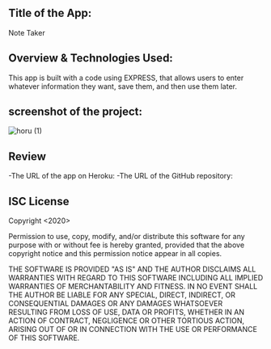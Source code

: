 ## Title of the App:
Note Taker

## Overview & Technologies Used:
This app is built with a code using EXPRESS, that allows users to enter whatever information they want, save them, and then use them later.

## screenshot of the project:
![horu (1)](https://user-images.githubusercontent.com/67847324/97511001-652bff80-195c-11eb-8a2f-c91c902cffb9.gif)

## Review
-The URL of the app on Heroku: 
-The URL of the GitHub repository: 


## ISC License
Copyright <2020> <Mohammed arafat>

Permission to use, copy, modify, and/or distribute this software for any purpose with or without fee is hereby granted, provided that the above copyright notice and this permission notice appear in all copies.

THE SOFTWARE IS PROVIDED "AS IS" AND THE AUTHOR DISCLAIMS ALL WARRANTIES WITH REGARD TO THIS SOFTWARE INCLUDING ALL IMPLIED WARRANTIES OF MERCHANTABILITY AND FITNESS. IN NO EVENT SHALL THE AUTHOR BE LIABLE FOR ANY SPECIAL, DIRECT, INDIRECT, OR CONSEQUENTIAL DAMAGES OR ANY DAMAGES WHATSOEVER RESULTING FROM LOSS OF USE, DATA OR PROFITS, WHETHER IN AN ACTION OF CONTRACT, NEGLIGENCE OR OTHER TORTIOUS ACTION, ARISING OUT OF OR IN CONNECTION WITH THE USE OR PERFORMANCE OF THIS SOFTWARE.
